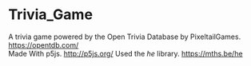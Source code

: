 # Trivia_Game
A trivia game powered by the Open Trivia Database by PixeltailGames. https://opentdb.com/ <br>
Made With p5js. http://p5js.org/
Used the _he_ library. https://mths.be/he
